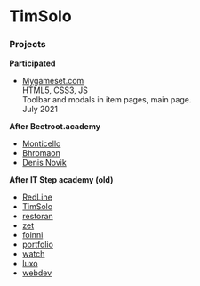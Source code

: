 # TimSolo
### Projects

<strong>Participated</strong>
* [Mygameset.com](https://mygameset.com)<br>
HTML5, CSS3, JS<br>
Toolbar and modals in item pages, main page. <br>July 2021

<strong>After Beetroot.academy</strong>

* [Monticello](monticello/)
* [Bhromaon](bhromaon/)
* [Denis Novik](DenisNovik/)



<strong>After IT Step academy (old)</strong>

* [RedLine](RedLine/)
* [TimSolo](TimSolo/)
* [restoran](Restoran/)
* [zet](ZET/)
* [foinni](Foinni/)
* [portfolio](Portfolio/)
* [watch](watch/)
* [luxo](luxo/)
* [webdev](webdev/)
